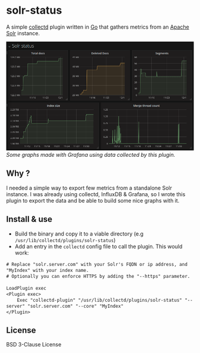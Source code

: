 # solr-status

A simple [collectd](https://collectd.org) plugin written in [Go](https://golang.org) that gathers metrics from an [Apache Solr](https://solr.apache.org) instance. 

![grafana](images/grafana.png)
*Some graphs made with Grafana using data collected by this plugin.*

## Why ?
I needed a simple way to export few metrics from a standalone Solr instance. I was already using collectd, InfluxDB & Grafana, so I wrote this plugin to export the data and be able to build some nice graphs with it.

## Install & use
  - Build the binary and copy it to a viable directory (e.g `/usr/lib/collectd/plugins/solr-status`)
  - Add an entry in the `collectd` config file to call the plugin. This would work:

```apacheconf
# Replace "solr.server.com" with your Solr's FQDN or ip address, and "MyIndex" with your index name. 
# Optionally you can enforce HTTPS by adding the "--https" parameter.

LoadPlugin exec
<Plugin exec>
    Exec "collectd-plugin" "/usr/lib/collectd/plugins/solr-status" "--server" "solr.server.com" "--core" "MyIndex"
</Plugin>
```

## License
BSD 3-Clause License